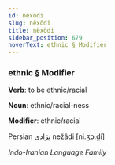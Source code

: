 ```yaml
---
id: nëxödi
slug: nëxödi
title: nëxödi
sidebar_position: 679
hoverText: ethnic § Modifier
---
```


### ethnic § Modifier

**Verb**: to be ethnic/racial

**Noun**: ethnic/racial-ness

**Modifier**: ethnic/racial

Persian نِژادی nežâdi [ni.ʒɔ.d̪i]

*Indo-Iranian Language Family*